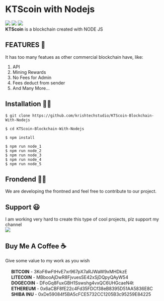 # KTScoin with Nodejs 
<img src="https://img.shields.io/github/languages/top/krishtechstudio/KTScoin-Blockchain-With-Nodejs?style=flat-square"> <img src="https://img.shields.io/github/license/krishtechstudio/KTScoin-Blockchain-With-Nodejs?style=flat-square"> <img src="https://img.shields.io/github/stars/krishtechstudio/KTScoin-Blockchain-With-Nodejs?style=flat-square">
<br>
**KTScoin** is a blockchain created with NODE JS

## FEATURES 👀
It has too many featues as other commercial blockchain have, like:

1) API
2) Mining Rewards
3) No Fees for Admin
4) Fees deduct from sender
5) And Many More...

## Installation 🐱‍🏍
```
$ git clone https://github.com/krishtechstudio/KTScoin-Blockchain-With-Nodejs
```
```
$ cd KTScoin-Blockchain-With-Nodejs
```
```
$ npm install
```
```
$ npm run node_1
$ npm run node_2
$ npm run node_3
$ npm run node_4
$ npm run node_5
```
## Frondend 🐱‍👤
We are developing the frontned and feel free to contribute to our project.

## Support 😃
I am working very hard to create this type of cool projects, plz support my channel <br>
<img src="https://img.shields.io/youtube/channel/subscribers/UC8RfxEaqWJf40lOQGNd4t4A?style=social">

## Buy Me A Coffee ☕
Give some value to my work as you wish<br><br>
<img src="https://res.cloudinary.com/coinbase/image/upload/c_fill,h_128,w_128/uwkgydec0tx8qqlz7u3r.png" width="15"> **BITCOIN** - 3KoF6wFtHvE7xr967pX7aRJWaW9xMHDkzE<br>
<img src="https://dynamic-assets.coinbase.com/f018870b721574ef7f269b9fd91b36042dc05ebed4ae9dcdc340a1bae5b359e8760a8c224bc99466db704d10a3e23cf1f4cd1ff6f647340c4c9c899a9e6595cd/asset_icons/984a4fe2ba5b2c325c06e4c2f3ba3f1c1fef1f157edb3b8ebbfe234340a157a5.png" width="15"> **LITECOIN** - MBbooAjDwR8FjvuesSE42xSjDQpyQAyW54<br>
<img src="https://dynamic-assets.coinbase.com/3803f30367bb3972e192cd3fdd2230cd37e6d468eab12575a859229b20f12ff9c994d2c86ccd7bf9bc258e9bd5e46c5254283182f70caf4bd02cc4f8e3890d82/asset_icons/1597d628dd19b7885433a2ac2d7de6ad196c519aeab4bfe679706aacbf1df78a.png" width="15"> **DOGECOIN** - DFoGq8FuxGBH1Sswshg4vxQC6UHGcaeN4t<br>
<img src="https://dynamic-assets.coinbase.com/dbb4b4983bde81309ddab83eb598358eb44375b930b94687ebe38bc22e52c3b2125258ffb8477a5ef22e33d6bd72e32a506c391caa13af64c00e46613c3e5806/asset_icons/4113b082d21cc5fab17fc8f2d19fb996165bcce635e6900f7fc2d57c4ef33ae9.png" width="15"> **ETHEREUM** - 0x6aCBF8fE22c4Fd35FDCf38eB8395D51AA5836E8C<br>
<img src="https://dynamic-assets.coinbase.com/c14c8dc36c003113c898b56dfff649eb0ff71249fd7c8a9de724edb2dedfedde5562ba4a194db8433f2ef31a1e879af0727e6632751539707b17e66d63a9013b/asset_icons/a7309384448163db7e3e9fded23cd6ecf3ea6e1fb3800cab216acb7fc85f9563.png" width="15"> **SHIBA INU** - 0xDe59084f5BA5cFCE5732CC1205B3c95259E84225<br>
